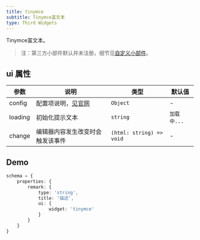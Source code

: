 ```yaml
---
title: tinymce
subtitle: Tinymce富文本
type: Third Widgets
---
```


Tinymce富文本。

> 注：第三方小部件默认并未注册，细节见[自定义小部件](https://ng-alain.com/form/customize)。

## ui 属性

参数 | 说明 | 类型 | 默认值
----|------|-----|------
config | 配置项说明，[见官网](https://www.tinymce.com/docs/configure/integration-and-setup/) | `Object` | -
loading | 初始化提示文本 | `string` | `加载中...`
change | 编辑器内容发生改变时会触发该事件 | `(html: string) => void` | -

## Demo

```ts
schema = {
    properties: {
        remark: {
            type: 'string',
            title: '描述',
            ui: {
                widget: 'tinymce'
            }
        }
    }
}
```
